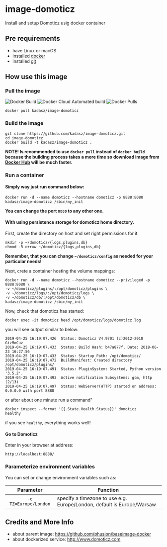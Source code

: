 # image-domoticz
Install and setup Domoticz usig docker container 

## Pre requirements

- have Linux or macOS
- installed [docker][1] 
- installed [git][2]

## How use this image

### Pull the image

![Docker Build](https://img.shields.io/docker/cloud/build/kadasz/image-domoticz.svg) ![Docker Cloud Automated build](https://img.shields.io/docker/cloud/automated/kadasz/image-domoticz.svg) ![Docker Pulls](https://img.shields.io/docker/pulls/kadasz/image-domoticz.svg)


```
docker pull kadasz/image-domoticz
```

### Build the image

```
git clone https://github.com/kadasz/image-domoticz.git
cd image-domoticz
docker build -t kadasz/image-domoticz .
```


__NOTE! Is recommended to use `docker pull` instead of `docker build` because the building process takes a more time so download image from [Docker Hub][3] will be much faster.__

### Run a container
#### Simply way just run command below:

```
docker run -d --name domoticz --hostname domoticz -p 8888:8080 kadasz/image-domoticz /sbin/my_init
```
__You can change the port `8888` to any other one.__

#### With using persistence storage for domoticz home directory.
First, create the directory on host and set right permissions for it:

```
mkdir -p ~/domoticz/{logs,plugins,db}
chmod -R o+rxw ~/domoticz/{logs,plugins,db}
```
__Remember, that you can change `~/domoticz/config` as needed for your particular needs!__

Next, crete a container hosting the volume mappings:

```
docker run -d --name domoticz --hostname domoticz --privileged -p 8888:8080 \
-v ~/domoticz/plugins/:/opt/domoticz/plugins \
-v ~/domoticz/logs/:/opt/domoticz/logs \
-v ~/domoticz/db/:/opt/domoticz/db \
kadasz/image-domoticz /sbin/my_init
```

Now, check that domoticz has started:

```
docker exec -it domoticz head /opt/domoticz/logs/domoticz.log
```

you will see output similar to below:
```
2019-04-25 16:19:07.426  Status: Domoticz V4.9701 (c)2012-2018 GizMoCuz
2019-04-25 16:19:07.433  Status: Build Hash: b47a877f, Date: 2018-06-23 16:27:56
2019-04-25 16:19:07.433  Status: Startup Path: /opt/domoticz/
2019-04-25 16:19:07.472  BuildManifest: Created directory /opt/domoticz/plugins/
2019-04-25 16:19:07.491  Status: PluginSystem: Started, Python version '3.5.2'.
2019-04-25 16:19:07.493  Active notification Subsystems: gcm, http (2/13)
2019-04-25 16:19:07.497  Status: WebServer(HTTP) started on address: 0.0.0.0 with port 8888
```
or after about one minute run a command"

```
docker inspect --format '{{.State.Health.Status}}' domoticz
healthy
```
if you see `healthy`, everything works well!

#### Go to Domoticz
Enter in your browser at address:
```
http://localhost:8888/
```

### Parameterize environment variables
You can set or change environment variables such as:

| Parameter | Function |
| :----: | --- |
| `-e TZ=Europe/London` | specify a timezone to use e.g. Europe/London, default is Europe/Warsaw|

## Credits and More Info
- about parent image: https://github.com/phusion/baseimage-docker
- about dockerized service: http://www.domoticz.com

[1]:https://www.docker.com/get-started
[2]:https://pl.atlassian.com/git/tutorials/install-git
[3]:https://cloud.docker.com/repository/registry-1.docker.io/kadasz/image-domoticz
